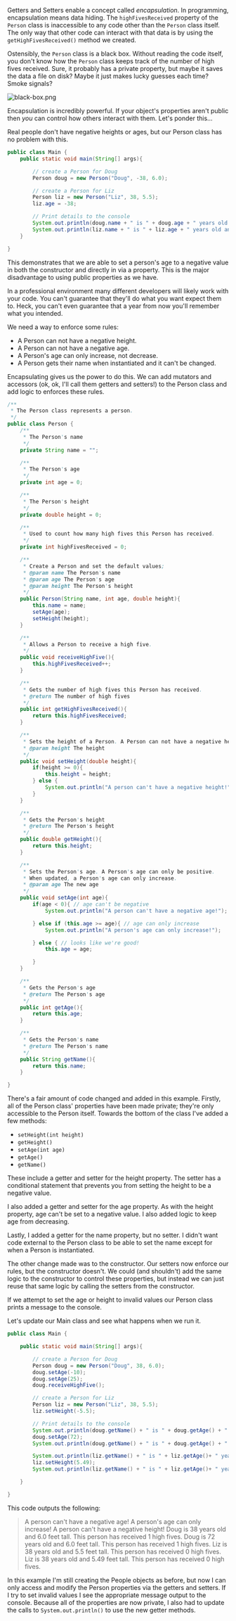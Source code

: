 Getters and Setters enable a concept called _encapsulation_. In programming, encapsulation means data hiding. The `highFivesReceived` property of the `Person` class is inaccessible to any code other than the `Person` class itself. The only way that other code can interact with that data is by using the `getHighFivesReceived()` method we created. 

Ostensibly, the `Person` class is a black box. Without reading the code itself, you don't know how the `Person` class keeps track of the number of high fives received. Sure, it probably has a private property, but maybe it saves the data a file on disk? Maybe it just makes lucky guesses each time? Smoke signals? 

![black-box.png](https://tiy-learn-content.s3.amazonaws.com/d41dffcc-black-box.png)

Encapsulation is incredibly powerful. If your object's properties aren't public then _you_ can control how others interact with them. Let's ponder this...

Real people don't have negative heights or ages, but our Person class has no problem with this. 

```java
public class Main {
    public static void main(String[] args){

        // create a Person for Doug
        Person doug = new Person("Doug", -38, 6.0);

        // create a Person for Liz
        Person liz = new Person("Liz", 38, 5.5);
        liz.age = -38;

        // Print details to the console
        System.out.println(doug.name + " is " + doug.age + " years old and " + doug.height + " feet tall.");
        System.out.println(liz.name + " is " + liz.age + " years old and " + liz.height + " feet tall.");
    }

}
```

This demonstrates that we are able to set a person's age to a negative value in both the constructor and directly in via a property. This is the major disadvantage to using public properties as we have. 

In a professional environment many different developers will likely work with your code. You can't guarantee that they'll do what you want expect them to. Heck, you can't even guarantee that a year from now you'll remember what you intended. 

We need a way to enforce some rules:

* A Person can not have a negative height.
* A Person can not have a negative age.
* A Person's age can only increase, not decrease.
* A Person gets their name when instantiated and it can't be changed.

Encapsulating gives us the power to do this. We can add mutators and accessors (ok, ok, I'll call them getters and setters!) to the Person class and add logic to enforces these rules.

```java
/**
 * The Person class represents a person.
 */
public class Person {
    /**
     * The Person's name
     */
    private String name = "";

    /**
     * The Person's age
     */
    private int age = 0;

    /**
     * The Person's height
     */
    private double height = 0;

    /**
     * Used to count how many high fives this Person has received.
     */
    private int highFivesReceived = 0;

    /**
     * Create a Person and set the default values;
     * @param name The Person's name
     * @param age The Person's age
     * @param height The Person's height
     */
    public Person(String name, int age, double height){
        this.name = name;
        setAge(age);
        setHeight(height);
    }

    /**
     * Allows a Person to receive a high five.
     */
    public void receiveHighFive(){
        this.highFivesReceived++;
    }

    /**
     * Gets the number of high fives this Person has received.
     * @return The number of high fives
     */
    public int getHighFivesReceived(){
        return this.highFivesReceived;
    }

    /**
     * Sets the height of a Person. A Person can not have a negative height.
     * @param height The height
     */
    public void setHeight(double height){
        if(height >= 0){
            this.height = height;
        } else {
            System.out.println("A person can't have a negative height!");
        }
    }

    /**
     * Gets the Person's height
     * @return The Person's height
     */
    public double getHeight(){
        return this.height;
    }

    /**
     * Sets the Person's age. A Person's age can only be positive.
     * When updated, a Person's age can only increase.
     * @param age The new age
     */
    public void setAge(int age){
        if(age < 0){ // age can't be negative
            System.out.println("A person can't have a negative age!");

        } else if (this.age >= age){ // age can only increase
            System.out.println("A person's age can only increase!");

        } else { // looks like we're good!
            this.age = age;

        }
    }

    /**
     * Gets the Person's age
     * @return The Person's age
     */
    public int getAge(){
        return this.age;
    }

    /**
     * Gets the Person's name
     * @return The Person's name
     */
    public String getName(){
        return this.name;
    }

}
```

There's a fair amount of code changed and added in this example. Firstly, all of the Person class' properties have been made private; they're only accessible to the Person itself. Towards the bottom of the class I've added a few methods:

* `setHeight(int height)` 
* `getHeight()`
* `setAge(int age)`
* `getAge()`
* `getName()`

These include a getter and setter for the height property. The setter has a conditional statement that prevents you from setting the height to be a negative value. 

I also added a getter and setter for the age property. As with the height property, age can't be set to a negative value. I also added logic to keep age from decreasing.

Lastly, I added a getter for the name property, but no setter. I didn't want code external to the Person class to be able to set the name except for when a Person is instantiated.

The other change made was to the constructor. Our setters now enforce our rules, but the constructor doesn't. We could (and shouldn't) add the same logic to the constructor to control these properties, but instead we can just reuse that same logic by calling the setters from the constructor.

If we attempt to set the age or height to invalid values our Person class prints a message to the console. 

Let's update our Main class and see what happens when we run it.

```java
public class Main {

    public static void main(String[] args){

        // create a Person for Doug
        Person doug = new Person("Doug", 38, 6.0);
        doug.setAge(-10);
        doug.setAge(25);
        doug.receiveHighFive();

        // create a Person for Liz
        Person liz = new Person("Liz", 38, 5.5);
        liz.setHeight(-5.5);

        // Print details to the console
        System.out.println(doug.getName() + " is " + doug.getAge() + " years old and " + doug.getHeight() + " feet tall. This person has received " + doug.getHighFivesReceived() + " high fives.");
        doug.setAge(72);
        System.out.println(doug.getName() + " is " + doug.getAge() + " years old and " + doug.getHeight() + " feet tall. This person has received " + doug.getHighFivesReceived() + " high fives.");

        System.out.println(liz.getName() + " is " + liz.getAge()+ " years old and " + liz.getHeight() + " feet tall. This person has received " + liz.getHighFivesReceived() + " high fives.");
        liz.setHeight(5.49);
        System.out.println(liz.getName() + " is " + liz.getAge()+ " years old and " + liz.getHeight() + " feet tall. This person has received " + liz.getHighFivesReceived() + " high fives.");

    }

}
```

This code outputs the following:

> A person can't have a negative age!
> A person's age can only increase!
> A person can't have a negative height!
> Doug is 38 years old and 6.0 feet tall. This person has received 1 high fives.
> Doug is 72 years old and 6.0 feet tall. This person has received 1 high fives.
> Liz is 38 years old and 5.5 feet tall. This person has received 0 high fives.
> Liz is 38 years old and 5.49 feet tall. This person has received 0 high fives.

In this example I'm still creating the People objects as before, but now I can only access and modify the Person properties via the getters and setters. If I try to set invalid values I see the appropriate message output to the console. Because all of the properties are now private, I also had to update the calls to `System.out.println()` to use the new getter methods.
